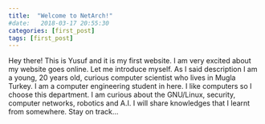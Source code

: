 ```yaml
---
title:  "Welcome to NetArch!"
#date:   2018-03-17 20:55:30
categories: [first_post]
tags: [first_post]
---
```

Hey there!
This is Yusuf and it is my first website.  I am very excited about my website goes online. Let me introduce myself. As I said description I am a young, 20 years old, curious computer scientist who lives in Mugla Turkey. I am a computer engineering student in here. I like computers so I choose this department. I am curious about the GNU/Linux, security, computer networks, robotics and A.I. I will share knowledges that I learnt from somewhere. Stay on track…